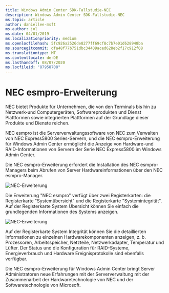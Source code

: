 ```yaml
---
title: Windows Admin Center SDK-Fallstudie-NEC
description: Windows Admin Center SDK-Fallstudie-NEC
ms.topic: article
author: daniellee-msft
ms.author: jol
ms.date: 04/01/2019
ms.localizationpriority: medium
ms.openlocfilehash: 5fc926a2526de8277ff69cf8c7b7e01d628948ba
ms.sourcegitcommit: dfa48f77b751dbc34409aced628eb2f17c912f08
ms.translationtype: MT
ms.contentlocale: de-DE
ms.lasthandoff: 08/07/2020
ms.locfileid: "87958708"
---
```

# <a name="nec-esmpro-extension"></a>NEC esmpro-Erweiterung

NEC bietet Produkte für Unternehmen, die von den Terminals bis hin zu Netzwerk-und Computergeräten, Softwareprodukten und Dienst Plattformen sowie integrierten Plattformen auf der Grundlage dieser Produkte und Dienste reichen.

NEC esmpro ist die Serververwaltungssoftware von NEC zum Verwalten von NEC Express5800 Series-Servern, und die NEC esmpro-Erweiterung für Windows Admin Center ermöglicht die Anzeige von Hardware-und RAID-Informationen von Servern der Serie NEC Express5800 im Windows Admin Center.

Die NEC esmpro-Erweiterung erfordert die Installation des NEC esmpro-Managers beim Abrufen von Server Hardwareinformationen über den NEC esmpro-Manager.

![NEC-Erweiterung](../../media/extend-case-study-nec/nec-1.png)

Die Erweiterung "NEC esmpro" verfügt über zwei Registerkarten: die Registerkarte "Systemübersicht" und die Registerkarte "Systemintegrität". Auf der Registerkarte System Übersicht können Sie einfach die grundlegenden Informationen des Systems anzeigen.

![NEC-Erweiterung](../../media/extend-case-study-nec/nec-2.png)

Auf der Registerkarte System Integrität können Sie die detaillierten Informationen zu einzelnen Hardwarekomponenten anzeigen, z. b. Prozessoren, Arbeitsspeicher, Netzteile, Netzwerkadapter, Temperatur und Lüfter. Der Status und die Konfiguration für RAID-Systeme, Energieverbrauch und Hardware Ereignisprotokolle sind ebenfalls verfügbar.

Die NEC esmpro-Erweiterung für Windows Admin Center bringt Server Administratoren neue Erfahrungen mit der Serververwaltung mit der Zusammenarbeit der Hardwaretechnologie von NEC und der Softwaretechnologie von Microsoft.